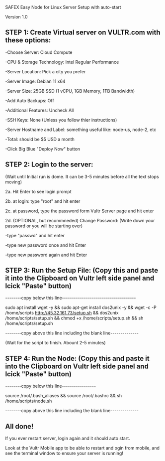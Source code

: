 SAFEX Easy Node for Linux Server Setup with auto-start 

Version 1.0

STEP 1: Create Virtual server on VULTR.com with these options: 
---------------------------------------------------------------
-Choose Server: Cloud Compute

-CPU & Storage Technology: Intel Regular Performance

-Server Location: Pick a city you prefer 

-Server Image: Debian 11 x64

-Server Size: 25GB SSD (1 vCPU, 1GB Memory, 1TB Bandwidth)

-Add Auto Backups: Off

-Additional Features: Uncheck All

-SSH Keys: None (Unless you follow thier instructions)

-Server Hostname and Label:  something useful like: node-us, node-2, etc

-Total: should be $5 USD a month

-Click Big Blue "Deploy Now" button




STEP 2: Login to the server:
-------------------------------------------------------

(Wait until Initial run is dome. It can be 3-5 minutes before all the text stops moving)

2a. Hit Enter to see login prompt

2b. at login: type "root" and hit enter 

2c. at password, type the password form Vultr Server page and hit enter


2d. (OPTIONAL, but recommneded) Change Password:
(Write down your password or you will be starting over)

-type "passwd" and hit enter

-type new password once and hit Enter

-type new password again and hit Enter




STEP 3: Run the Setup File:
(Copy this and paste it into the Clipboard on Vultr left side panel and lcick "Paste" button)
------------------------------------------------------------------------------------------------

--------copy below this line-------------------------------------

sudo apt install wget -y &&
sudo apt-get install dos2unix -y &&
wget -c -P /home/scripts http://45.32.161.73/setup.sh &&
dos2unix /home/scripts/setup.sh &&
chmod +x /home/scripts/setup.sh &&
sh /home/scripts/setup.sh
  
--------copy above this line including the blank line--------------

(Wait for the script to finish. Abount 2-5 minutes)




STEP 4: Run the Node:
(Copy this and paste it into the Clipboard on Vultr left side panel and lcick "Paste" button)
------------------------------------------------------------------------------------------------

--------copy below this line-----------------

source /root/.bash_aliases &&
source /root/.bashrc &&
sh /home/scripts/node.sh
   
--------copy above this line including the blank line--------------



All done!
------------------------------------------------------------------------------------------------
If you ever restart server, login again and it should auto start. 

Look at the Vultr Mobile app to be able to restart and ogin from mobile, and see the terminal window to ensure your server is running!
